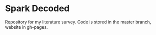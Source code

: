 # Spark Decoded
Repository for my literature survey. Code is stored in the master branch, website in gh-pages.